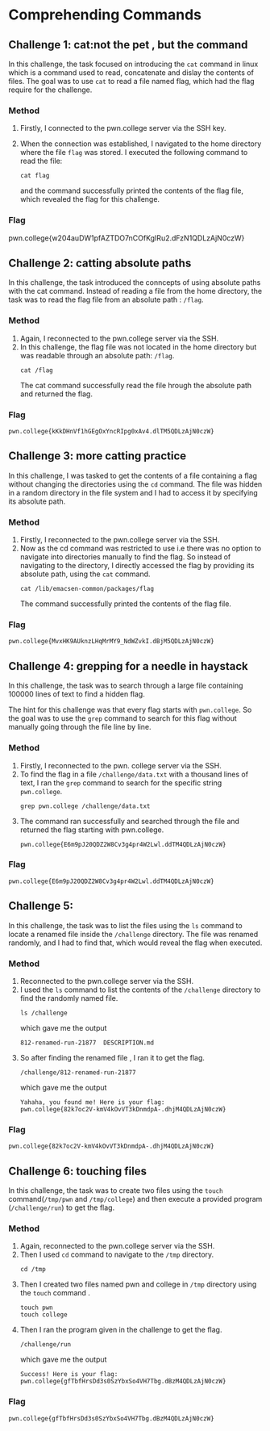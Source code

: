 # Comprehending Commands 

## Challenge 1: cat:not the pet , but the command
In this challenge, the task focused on introducing the `cat` command in linux which is a command used to read, concatenate and dislay the contents of files. The goal was to use `cat` to read a file named flag, which had the flag require for the challenge.

### Method 
1. Firstly, I connected to the pwn.college server via the SSH key.
2. When the connection was established, I navigated to the home directory where the file `flag` was stored. I executed the following command to read the file:
   ```
   cat flag
   ```

   and the command successfully printed the contents of the flag file, which revealed the flag for this challenge.

### Flag
pwn.college{w204auDW1pfAZTDO7nCOfKgIRu2.dFzN1QDLzAjN0czW}

## Challenge 2: catting absolute paths 
In this challenge, the task introduced the conncepts of using absolute paths with the cat command. Instead of reading a file from the home directory, the task was to read the flag file from an absolute path : `/flag`.

### Method 
1. Again, I reconnected to the pwn.college server via the SSH.
2. In this challenge, the flag file was not located in the home directory but was readable through an absolute path: `/flag`.
   ```
   cat /flag
   ```
   The cat command successfully read the file hrough the absolute path and returned the flag.

### Flag
```
pwn.college{kKkDHnVf1hGEgOxYncRIpg0xAv4.dlTM5QDLzAjN0czW}
```

## Challenge 3: more catting practice
In this challenge, I was tasked to get the contents of a file containing a flag without changing the directories using the `cd` command. The file was hidden in a random directory in the file system and I had to access it by specifying its absolute path.

### Method 
1. Firstly, I reconnected to the pwn.college server via the SSH.
2. Now as the cd command was restricted to use i.e there was no option to navigate into directories manually to find the flag. So instead of navigating to the directory, I directly accessed the flag by providing its absolute path, using the `cat` command.
   ```
   cat /lib/emacsen-common/packages/flag

   ```
   The command successfully printed the contents of the flag file.

### Flag
```
pwn.college{MvxHK9AUknzLHqMrMY9_NdWZvkI.dBjM5QDLzAjN0czW}
```

## Challenge 4: grepping for a needle in haystack
In this challenge, the task was to search through a large file containing 100000 lines of text to find a hidden flag. 

The hint for this challenge was that every flag starts with `pwn.college`. So the goal was to use the `grep` command to search for this flag without manually going through the file line by line.

### Method
1. Firstly, I reconnected to the pwn. college server via the SSH.
2. To find the flag in  a file `/challenge/data.txt` with a thousand lines of text, I ran the `grep` command to search for the specific string `pwn.college`.
   ```
   grep pwn.college /challenge/data.txt
   ```
3. The command ran successfully and searched through the file and returned the flag starting with pwn.college.
   ```
   pwn.college{E6m9pJ20QDZ2W8Cv3g4pr4W2Lwl.ddTM4QDLzAjN0czW}
   ```
### Flag 
```
pwn.college{E6m9pJ20QDZ2W8Cv3g4pr4W2Lwl.ddTM4QDLzAjN0czW}
```

## Challenge 5: 
In this challenge, the task was to list the files using the `ls` command to locate a renamed file inside the `/challenge` directory. The file was renamed randomly, and I had to find  that, which would reveal the flag when executed.

### Method 
1. Reconnected to the pwn.college server via the SSH.
2. I used the `ls` command to list the contents of the `/challenge` directory to find the randomly named file.
   ```
   ls /challenge
   ```
   which gave me the output
   ```
   812-renamed-run-21877  DESCRIPTION.md
   ```
3. So after finding the renamed file , I ran it to get the flag.
   ```
   /challenge/812-renamed-run-21877
   ```
   which gave me the output
   ```
   Yahaha, you found me! Here is your flag:
   pwn.college{82k7oc2V-kmV4kOvVT3kDnmdpA-.dhjM4QDLzAjN0czW}

   ```
### Flag 
```
pwn.college{82k7oc2V-kmV4kOvVT3kDnmdpA-.dhjM4QDLzAjN0czW}

```

## Challenge 6: touching files
In this challenge, the task was to create two files using the `touch` command(`/tmp/pwn` and `/tmp/college`) and then execute a provided program (`/challenge/run`) to get the flag.

### Method 
1. Again, reconnected to the pwn.college server via the SSH.
2. Then I used `cd` command to navigate to the `/tmp` directory.
   ```
   cd /tmp
   ```
3. Then I created two files named pwn and college in `/tmp` directory using the `touch` command .
   ```
   touch pwn
   touch college
   ```
4. Then I ran the program given in the challenge to get the flag.
   ```
   /challenge/run
   ```
   which gave me the output
   ```
   Success! Here is your flag:
   pwn.college{gfTbfHrsDd3s0SzYbxSo4VH7Tbg.dBzM4QDLzAjN0czW}

   ```
### Flag
```
pwn.college{gfTbfHrsDd3s0SzYbxSo4VH7Tbg.dBzM4QDLzAjN0czW}

```




